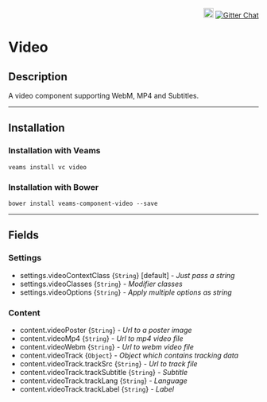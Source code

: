 <p align="right">
    <a href="https://badge.fury.io/bo/veams-component-video"><img src="https://badge.fury.io/bo/veams-component-video.svg" alt="Bower version" height="20"></a>
    <a href="https://gitter.im/Sebastian-Fitzner/Veams?utm_source=badge&utm_medium=badge&utm_campaign=pr-badge"><img src="https://badges.gitter.im/Sebastian-Fitzner/Veams.svg" alt="Gitter Chat" /></a>
</p>

# Video

## Description

A video component supporting WebM, MP4 and Subtitles.

-----------

## Installation

### Installation with Veams

`veams install vc video`

### Installation with Bower

`bower install veams-component-video --save`

-----------

## Fields

### Settings
- settings.videoContextClass {`String`} [default] - _Just pass a string_
- settings.videoClasses {`String`} - _Modifier classes_
- settings.videoOptions {`String`} - _Apply multiple options as string_

### Content
- content.videoPoster {`String`} - _Url to a poster image_
- content.videoMp4 {`String`} - _Url to mp4 video file_
- content.videoWebm {`String`} - _Url to webm video file_
- content.videoTrack {`Object`} - _Object which contains tracking data_
- content.videoTrack.trackSrc {`String`} - _Url to track file_
- content.videoTrack.trackSubtitle {`String`} - _Subtitle_
- content.videoTrack.trackLang {`String`} - _Language_
- content.videoTrack.trackLabel {`String`} - _Label_






